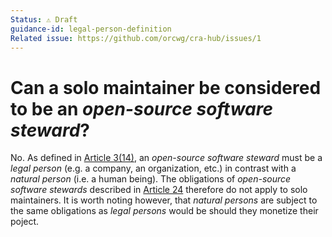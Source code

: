 ```yaml
---
Status: ⚠️ Draft
guidance-id: legal-person-definition
Related issue: https://github.com/orcwg/cra-hub/issues/1
---
```


# Can a solo maintainer be considered to be an _open-source software steward_?

No. As defined in [Article 3(14)][], an _open-source software steward_ must be a _legal person_ (e.g. a company, an organization, etc.) in contrast with a _natural person_ (i.e. a human being). The obligations of _open-source software stewards_ described in [Article 24][] therefore do not apply to solo maintainers. It is worth noting however, that _natural persons_ are subject to the same obligations as _legal persons_ would be should they monetize their poject.


[Article 3(14)]: https://eur-lex.europa.eu/legal-content/EN/TXT/HTML/?uri=OJ:L_202402847#art_3
[Article 24]: https://eur-lex.europa.eu/legal-content/EN/TXT/HTML/?uri=OJ:L_202402847#art_24
